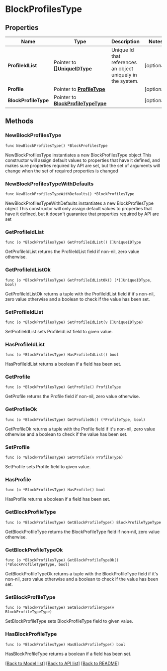 # BlockProfilesType

## Properties

Name | Type | Description | Notes
------------ | ------------- | ------------- | -------------
**ProfileIdList** | Pointer to [**[]UniqueIDType**](UniqueIDType.md) | Unique Id that references an object uniquely in the system. | [optional] 
**Profile** | Pointer to [**ProfileType**](ProfileType.md) |  | [optional] 
**BlockProfileType** | Pointer to [**BlockProfileTypeType**](BlockProfileTypeType.md) |  | [optional] 

## Methods

### NewBlockProfilesType

`func NewBlockProfilesType() *BlockProfilesType`

NewBlockProfilesType instantiates a new BlockProfilesType object
This constructor will assign default values to properties that have it defined,
and makes sure properties required by API are set, but the set of arguments
will change when the set of required properties is changed

### NewBlockProfilesTypeWithDefaults

`func NewBlockProfilesTypeWithDefaults() *BlockProfilesType`

NewBlockProfilesTypeWithDefaults instantiates a new BlockProfilesType object
This constructor will only assign default values to properties that have it defined,
but it doesn't guarantee that properties required by API are set

### GetProfileIdList

`func (o *BlockProfilesType) GetProfileIdList() []UniqueIDType`

GetProfileIdList returns the ProfileIdList field if non-nil, zero value otherwise.

### GetProfileIdListOk

`func (o *BlockProfilesType) GetProfileIdListOk() (*[]UniqueIDType, bool)`

GetProfileIdListOk returns a tuple with the ProfileIdList field if it's non-nil, zero value otherwise
and a boolean to check if the value has been set.

### SetProfileIdList

`func (o *BlockProfilesType) SetProfileIdList(v []UniqueIDType)`

SetProfileIdList sets ProfileIdList field to given value.

### HasProfileIdList

`func (o *BlockProfilesType) HasProfileIdList() bool`

HasProfileIdList returns a boolean if a field has been set.

### GetProfile

`func (o *BlockProfilesType) GetProfile() ProfileType`

GetProfile returns the Profile field if non-nil, zero value otherwise.

### GetProfileOk

`func (o *BlockProfilesType) GetProfileOk() (*ProfileType, bool)`

GetProfileOk returns a tuple with the Profile field if it's non-nil, zero value otherwise
and a boolean to check if the value has been set.

### SetProfile

`func (o *BlockProfilesType) SetProfile(v ProfileType)`

SetProfile sets Profile field to given value.

### HasProfile

`func (o *BlockProfilesType) HasProfile() bool`

HasProfile returns a boolean if a field has been set.

### GetBlockProfileType

`func (o *BlockProfilesType) GetBlockProfileType() BlockProfileTypeType`

GetBlockProfileType returns the BlockProfileType field if non-nil, zero value otherwise.

### GetBlockProfileTypeOk

`func (o *BlockProfilesType) GetBlockProfileTypeOk() (*BlockProfileTypeType, bool)`

GetBlockProfileTypeOk returns a tuple with the BlockProfileType field if it's non-nil, zero value otherwise
and a boolean to check if the value has been set.

### SetBlockProfileType

`func (o *BlockProfilesType) SetBlockProfileType(v BlockProfileTypeType)`

SetBlockProfileType sets BlockProfileType field to given value.

### HasBlockProfileType

`func (o *BlockProfilesType) HasBlockProfileType() bool`

HasBlockProfileType returns a boolean if a field has been set.


[[Back to Model list]](../README.md#documentation-for-models) [[Back to API list]](../README.md#documentation-for-api-endpoints) [[Back to README]](../README.md)


